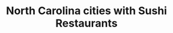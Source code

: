 ---
layout: state
title: North Carolina cities with Sushi Restaurants
permalink: /north-carolina/
stateAbbr: NC
stateName: North Carolina

---
